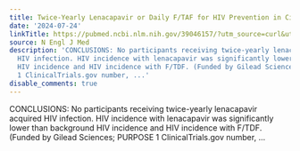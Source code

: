 ```yaml
---
title: Twice-Yearly Lenacapavir or Daily F/TAF for HIV Prevention in Cisgender Women
date: '2024-07-24'
linkTitle: https://pubmed.ncbi.nlm.nih.gov/39046157/?utm_source=curl&utm_medium=rss&utm_campaign=pubmed-2&utm_content=1LIK-026Y9bjRE4xDQ231BSa89BnY4O2Rfi-9WXQd8C31C6cqE&fc=20211015124055&ff=20240724182946&v=2.18.0.post9+e462414
source: N Engl J Med
description: 'CONCLUSIONS: No participants receiving twice-yearly lenacapavir acquired
  HIV infection. HIV incidence with lenacapavir was significantly lower than background
  HIV incidence and HIV incidence with F/TDF. (Funded by Gilead Sciences; PURPOSE
  1 ClinicalTrials.gov number, ...'
disable_comments: true
---
```

CONCLUSIONS: No participants receiving twice-yearly lenacapavir acquired HIV infection. HIV incidence with lenacapavir was significantly lower than background HIV incidence and HIV incidence with F/TDF. (Funded by Gilead Sciences; PURPOSE 1 ClinicalTrials.gov number, ...